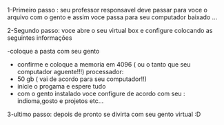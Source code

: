 1-Primeiro passo :  seu professor responsavel deve passar  para voce o arquivo com o gento  e assim voce passa para seu computador baixado ...
   
   2-Segundo passo: voce abre o seu virtual box e configure colocando as seguintes informações
 
 -coloque a pasta com seu gento
- confirme e coloque a memoria em 4096 ( ou o tanto que seu computador aguente!!!) processador: 
- 50 gb ( vai de acordo para seu computador!!)
 - inicie o progama e espere tudo
 - com o gento instalado voce configure de acordo com seu : indioma,gosto e projetos etc...
 
3-ultimo passo: depois de pronto se divirta com seu gento virtual :D

   